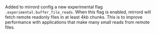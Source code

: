 Added to mirrord config a new experimental flag `.experimental.buffer_file_reads`. When this flag is enabled, mirrord will fetch remote readonly files in at least 4kb chunks.
This is to improve performance with applications that make many small reads from remote files.
